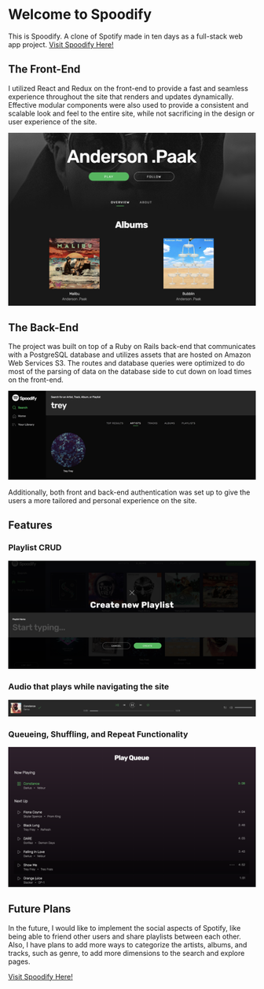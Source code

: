 # Welcome to Spoodify

This is Spoodify. A clone of Spotify made in ten days as a full-stack web app project.
[Visit Spoodify Here!](https://spoodify.herokuapp.com/)

## The Front-End

I utilized React and Redux on the front-end to provide a fast and seamless experience throughout the site that renders and updates dynamically. Effective modular components were also used to provide a consistent and scalable look and feel to the entire site, while not sacrificing in the design or user experience of the site. 

![Artist Page](app/assets/images/artist_page.png)

## The Back-End

The project was built on top of a Ruby on Rails back-end that communicates with a PostgreSQL database and utilizes assets that are hosted on Amazon Web Services S3. The routes and database queries were optimized to do most of the parsing of data on the database side to cut down on load times on the front-end. 

![Search Page](app/assets/images/search_page.png)

Additionally, both front and back-end authentication was set up to give the users a more tailored and personal experience on the site.

## Features

### Playlist CRUD
![Playlist Modal](app/assets/images/create_modal.png)

### Audio that plays while navigating the site
![Audio PLayer](app/assets/images/audio_player.png)

### Queueing, Shuffling, and Repeat Functionality
![Queue Page](app/assets/images/play_queue.png)


## Future Plans

In the future, I would like to implement the social aspects of Spotify, like being able to friend other users and share playlists between each other. Also, I have plans to add more ways to categorize the artists, albums, and tracks, such as genre, to add more dimensions to the search and explore pages.

[Visit Spoodify Here!](https://spoodify.herokuapp.com/)
